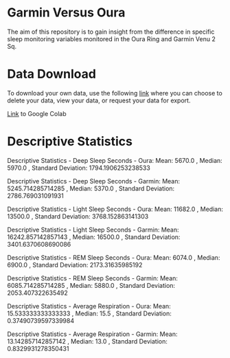 # Garmin Versus Oura

The aim of this repository is to gain insight from the difference in specific sleep monitoring variables monitored in the Oura Ring and Garmin Venu 2 Sq.

# Data Download

To download your own data, use the following [link](https://www.garmin.com/en-US/account/datamanagement/exportdata/) where you can choose to delete your data, view your data, or request your data for export.

[Link](https://colab.research.google.com/drive/1D9NqOmW-3PdkkB4ow6pWf7ofMBCuBJxD?usp=sharing) to Google Colab

# Descriptive Statistics

Descriptive Statistics - Deep Sleep Seconds - Oura:
Mean:  5670.0 , Median:  5970.0 , Standard Deviation:  1794.1906253238533 

Descriptive Statistics - Deep Sleep Seconds - Garmin:
Mean:  5245.714285714285 , Median:  5370.0 , Standard Deviation:  2786.769031091931 

Descriptive Statistics - Light Sleep Seconds - Oura:
Mean:  11682.0 , Median:  13500.0 , Standard Deviation:  3768.152863141303 

Descriptive Statistics - Light Sleep Seconds - Garmin:
Mean:  16242.857142857143 , Median:  16500.0 , Standard Deviation:  3401.6370608690086 

Descriptive Statistics - REM Sleep Seconds - Oura:
Mean:  6074.0 , Median:  6900.0 , Standard Deviation:  2173.31635985192 

Descriptive Statistics - REM Sleep Seconds - Garmin:
Mean:  6085.714285714285 , Median:  5880.0 , Standard Deviation:  2053.407322635492 

Descriptive Statistics - Average Respiration - Oura:
Mean:  15.533333333333333 , Median:  15.5 , Standard Deviation:  0.37490739597339984 

Descriptive Statistics - Average Respiration - Garmin:
Mean:  13.142857142857142 , Median:  13.0 , Standard Deviation:  0.8329931278350431 
